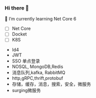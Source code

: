 ### Hi there 👋
🌱 I’m currently learning Net Core 6

- [ ] Net Core
- [ ] Docket
- [ ] K8S
- Id4
- JWT
- SSO 单点登录
- NOSQL, MongoDB,Redis
- 消息队列,kafka, RabbitMQ
- http,gRPC,thrift,protobuf
- 存储，缓存，消息，搜索，安全，微服务
- surging微服务
<!--
**StoneIsDeveloper/StoneIsDeveloper** is a ✨ _special_ ✨ repository because its `README.md` (this file) appears on your GitHub profile.

Here are some ideas to get you started:

- 🔭 I’m currently working on ...
- 🌱 I’m currently learning ...
- 👯 I’m looking to collaborate on ...
- 🤔 I’m looking for help with ...
- 💬 Ask me about ...
- 📫 How to reach me: ...
- 😄 Pronouns: ...
- ⚡ Fun fact: ...
-->

